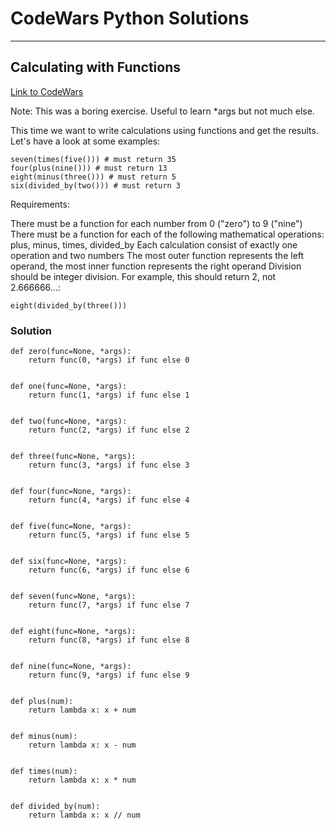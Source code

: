 # CodeWars Python Solutions

---

## Calculating with Functions


[Link to CodeWars](https://www.codewars.com/kata/525f3eda17c7cd9f9e000b39) 

Note: This was a boring exercise. Useful to learn *args but not much else.

This time we want to write calculations using functions and get the results. Let's have a look at some examples:
```
seven(times(five())) # must return 35
four(plus(nine())) # must return 13
eight(minus(three())) # must return 5
six(divided_by(two())) # must return 3
```
Requirements:


There must be a function for each number from 0 ("zero") to 9 ("nine")
There must be a function for each of the following mathematical operations: plus, minus, times, divided_by
Each calculation consist of exactly one operation and two numbers
The most outer function represents the left operand, the most inner function represents the right operand
Division should be integer division. For example, this should return 2, not 2.666666...:
```
eight(divided_by(three()))
``````
### Solution

```
def zero(func=None, *args):
    return func(0, *args) if func else 0


def one(func=None, *args):
    return func(1, *args) if func else 1


def two(func=None, *args):
    return func(2, *args) if func else 2


def three(func=None, *args):
    return func(3, *args) if func else 3


def four(func=None, *args):
    return func(4, *args) if func else 4


def five(func=None, *args):
    return func(5, *args) if func else 5


def six(func=None, *args):
    return func(6, *args) if func else 6


def seven(func=None, *args):
    return func(7, *args) if func else 7


def eight(func=None, *args):
    return func(8, *args) if func else 8


def nine(func=None, *args):
    return func(9, *args) if func else 9


def plus(num):
    return lambda x: x + num


def minus(num):
    return lambda x: x - num


def times(num):
    return lambda x: x * num


def divided_by(num):
    return lambda x: x // num
```